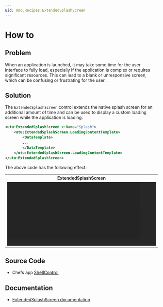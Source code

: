 ```yaml
---
uid: Uno.Recipes.ExtendedSplashScreen
---
```


# How to 
 
## Problem
 
When an application is launched, it may take some time for the user interface to fully load, especially if the application is complex or requires significant resources. This can lead to a blank or unresponsive screen, which can be confusing or frustrating for the user.
 
## Solution

The `ExtendedSplashScreen` control extends the native splash screen for an additional amount of time and can be used to display a custom loading screen while the application is loading.

```xml
<utu:ExtendedSplashScreen x:Name="Splash">
    <utu:ExtendedSplashScreen.LoadingContentTemplate>
        <DataTemplate>
        ...
        </DataTemplate>
    </utu:ExtendedSplashScreen.LoadingContentTemplate>
</utu:ExtendedSplashScreen>
```

The above code has the following effect:
<table>
  <tr>
    <th>ExtendedSplashScreen</th>
  </tr>
  <tr>
   <td><img src="../assets/extended-splashscreen.gif" width="800px" alt="ExtendedSplashScreen Animation"/></td>
  </tr>
</table>

## Source Code

- Chefs app [ShellControl](https://github.com/unoplatform/uno.chefs/blob/c39edbc737dfd899b31cb3ba24d017c9e8351861/src/Chefs/Views/ShellControl.xaml#L12)

## Documentation

- [ExtendedSplashScreen documentation](xref:Toolkit.Controls.ExtendedSplashScreen)
